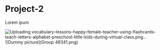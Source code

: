 # Project-2
Lorem ípum

![Uploading vocabulary-lessons-happy-female-teacher-using-flashcards-teach-letters-alphabet-preschool-little-kids-during-virtual-class.png…]()
![Dummy picture](Group 48341.png)
